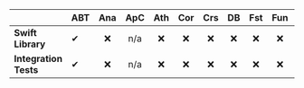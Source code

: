 |                       | ABT  | Ana    | ApC    | Ath    | Cor    | Crs    | DB     | Fst    | Fun    | IAM    | Ins    | Msg    | MLM    | Prf    | RC     |    Str |
|   :---                | :--- | :----: | :----: | :----: | :----: | :----: | :----: | :----: | :----: | :----: | :----: | :----: | :----: | :----: | :----: | :----: |
| **Swift Library**     | ✔    |  ❌    | n/a    |❌     | ❌     | ❌    | ❌     | ❌     | ❌    | ❌     | ❌     | ❌    | ❌     | ❌    | ❌     | ❌   |
| **Integration Tests** | ✔    |  ❌    | n/a    |❌     | ❌     | ❌    | ❌     | ❌     | ❌    | ❌     | ❌     | ❌    | ❌     | ❌    | ❌     | ❌   |